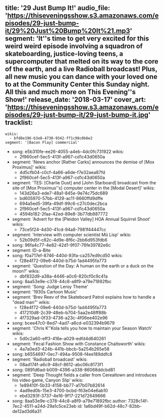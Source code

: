 title: '29 Just Bump It!'
audio_file: 'https://thiseveningsshow.s3.amazonaws.com/episodes/29-just-bump-it/29%20Just%20Bump%20It%21.mp3'
segment: 'It''s time to get very excited for this weird weird episode involving a squadron of skateboarding, justice-loving teens, a supercomputer that melted on its way to the core of the earth, and a live Radioball broadcast! Plus, all new music you can dance with your loved one to at the Community Center this Sunday night. All this and much more on This Evening''s Show!'
release_date: '2018-03-17'
cover_art: 'https://thiseveningsshow.s3.amazonaws.com/episodes/29-just-bump-it/29-just-bump-it.jpg'
tracklist:
  -
    wikis:
      - bfd8e196-b3e8-4730-9342-ff1c98c0b6e2
    segment: '[Bacon Flay] commercial'
  -
    song: e5b310fe-ee26-4055-a4eb-4dc0fc731922
    wikis:
      - 2f960cef-5ec5-413f-a967-cd1c43d0650a
  -
    segment: 'News anchor [Rather Carks] announces the demise of [Mox Proximus]'
    wikis:
      - 4d5cfb04-c0cf-4a66-a6de-f7e32aea87fd
      - 2f960cef-5ec5-413f-a967-cd1c43d0650a
  -
    segment: 'TES: [Charlie Dust] and [John Starboard] broadcast from the site of [Mox Proximus''s] computer center in the [Modal Desert]'
    wikis:
      - 143d26a3-ede7-48a1-845e-9e74c75dc689
      - bd605970-57bb-4129-ac11-8660ffd9dffe
      - 694a5ed5-39fa-49df-99c6-c27c0dec2bca
      - 2f960cef-5ec5-413f-a967-cd1c43d0650a
      - 4594b182-2faa-42ed-89e8-3b77db887772
  -
    segment: 'Advert for the [Pleidon Valley] HOA Annual Squirrel Shoot'
    wikis:
      - 73ce5f24-4d30-41cd-94a8-7981f44447cc
  -
    segment: 'Interview with computer scientist Mü Lisp'
    wikis:
      - 52b09d5f-c82c-4d9e-8f6c-2bb6d953fdb6
  -
    song: 96fa4c77-4e82-42d1-9f07-76fe39782e6c
  -
    segment: ID-a-Bite
  -
    song: f0a717ef-8746-440d-93fa-ca257ed9cd50
    wikis:
      - f28e4f72-09e6-440d-b75d-1ad4495fa773
  -
    segment: 'Question of the Day: A human on the earth or a duck on the moon?'
    wikis:
      - dbf832d9-a38a-4446-a0c6-820cf0c9c41a
  -
    song: 8aa53e9e-c378-44c8-a8f9-a79e71892fbc
  -
    segment: 'Song: Judge Leroy Theme'
  -
    segment: '1930s Cartoon Music'
  -
    segment: 'Brev Reev of the Skateboard Patrol explains how to handle a "dead man"'
    wikis:
      - f28e4f72-09e6-440d-b75d-1ad4495fa773
      - 417210d8-2c39-48eb-b704-5aa2e48ff88b
      - 4f7329ad-0f33-4736-a23c-4f06ee402e96
  -
    song: bcee47c0-8ed7-4ad7-a6cd-e032394b9679
  -
    segment: 'Chris K''Kola tells you how to maintain your Season Watch'
    wikis:
      - 5d0c2a60-eff3-416e-a029-edfd4d640261
  -
    segment: 'Fecal Fashion Show with Constance Chaitsworth'
    wikis:
      - 4a7a0ed3-424b-441b-bbcb-5a254b265e58
  -
    song: b6554697-0ec7-494a-9508-f4ee189ddfc8
  -
    segment: 'Radioball broadcast'
    wikis:
      - 08ad174f-a6c9-48cf-8612-abc06c8173f1
  -
    song: 0891d6ad-b009-4396-a338-86068ddcbd81
  -
    segment: 'Deep Thought fields a caller from Cerealtown and introduces his video game, Canyon Slip'
    wikis:
      - 1e89410f-5b33-4158-bb77-a17b07b82614
      - 4ad9ed0b-15e3-4700-bcbd-f63e04e6ab10
      - ebd3293f-3737-4e16-9f17-221d72649666
  -
    song: 8aa53e9e-c378-44c8-a8f9-a79e71892fbc
author: 7328c14f-7ec2-4511-a24d-29a1c5ce23eb
id: 1a6bd49f-b62d-48c7-82bb-de12ad3d6a31
